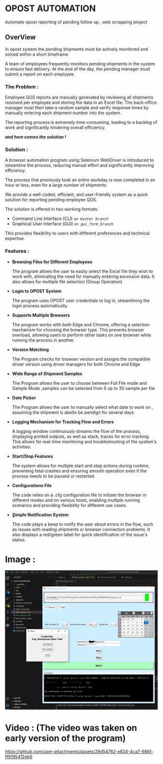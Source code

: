 # OPOST AUTOMATION

Automate opost reporting of pending follow up , web scrapping project 

## OverView

In opost system the pending shipments must be actively monitored and solved within a short timeframe 

A team of employees frequently monitors pending shipments in the system to ensure fast delivery.
At the end of the day, the pending manager must submit a report on each employee.

### The Problem :

Employee QOS reports are manually generated by reviewing all shipments resolved per employee and storing the data in an Excel file. The back-office manager must then take a random sample and verify response times by manually entering each shipment number into the system.


The reporting process is extremely time-consuming, leading to a backlog of work and significantly hindering overall efficiency.

*__and here comes the solution !__*

### Solution :

A browser automation program using Selenium WebDriver is introduced to streamline the process, reducing manual effort and significantly improving efficiency.

The process that previously took an entire workday is now completed in an hour or less, even for a large number of shipments.

We provide a well-coded, efficient, and user-friendly system as a quick solution for reporting pending employee QOS.


The solution is offered in two working formats:

- Command Line Interface (CLI)  *``on master branch ``*
- Graphical User Interface (GUI) *`` on gui_form_branch ``*
  
This provides flexibility to users with different preferences and technical expertise.



### Features :

- **Browsing Files for Different Employees**

  The program allows the user to easily select the Excel file they wish to work with, eliminating the need for manually entering excessive data.
  It also allows for multiple file selection (Group Operation)
- **Login to OPOST System**

  The program uses OPOST user credentials to log in, streamlining the login process automatically.

- **Supports Multiple Browsers**

  The program works with both Edge and Chrome, offering a selection mechanism for choosing the browser type. This prevents browser overload, allowing users to perform other tasks on one browser while running the process in another.

- **Version Matching**
  
    The Program checks for browser version and assigns the compatible driver version using driver managers for both Chrome and Edge

- **Wide Range of Shipment Samples**

  The Program allows the user to choose between Full File mode and Sample Mode ,samples can be selected from 5 up to 30 sample per file

- **Date Picker**

  The Program allows the user to manually select what date to work on , assuming the shipment is abelto be pendign for several days
  
- **Logging Mechanism for Tracking Flow and Errors**
  
    A logging window continuously streams the flow of the process, displaying printed outputs, as well as stack, traces for error tracking. This allows for real-time monitoring and troubleshooting of the system's activities. 
- **Start/Stop Features**

    The system allows for multiple start and stop actions during runtime, preventing fatal crashes and ensuring smooth operation even if the process needs to be paused or restarted.
  
- **Configurations File**

    The code relies on a .cfg configuration file to initiate the browser in different modes and on various hosts, enabling multiple running scenarios and providing flexibility for different use cases.
  
- **ٍSimple Notification System**

    The code plays a beep to notify the user about errors in the flow, such as issues with reading shipments or browser connection problems. It also displays a red/green label for quick identification of the issue's status. 




# Image :

![GUI FORM](https://github.com/mohammadteeti/OPOST_AUTOMATION/blob/gui_branch_multiselect/Media/Screen%20Shot.JPG)


# Video : (The video was taken on early version of the program)

https://github.com/user-attachments/assets/29d54762-e824-4ca7-986f-ff9195412eb6









